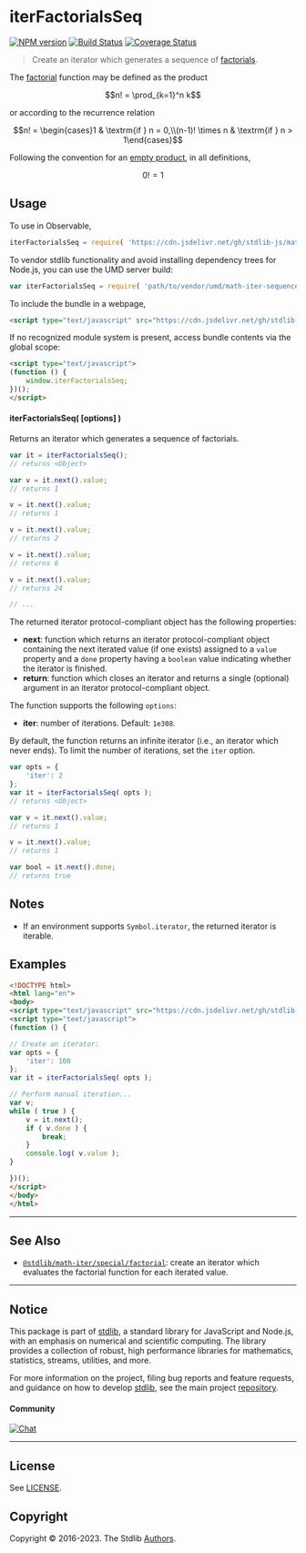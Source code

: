 <!--

@license Apache-2.0

Copyright (c) 2020 The Stdlib Authors.

Licensed under the Apache License, Version 2.0 (the "License");
you may not use this file except in compliance with the License.
You may obtain a copy of the License at

   http://www.apache.org/licenses/LICENSE-2.0

Unless required by applicable law or agreed to in writing, software
distributed under the License is distributed on an "AS IS" BASIS,
WITHOUT WARRANTIES OR CONDITIONS OF ANY KIND, either express or implied.
See the License for the specific language governing permissions and
limitations under the License.

-->

# iterFactorialsSeq

[![NPM version][npm-image]][npm-url] [![Build Status][test-image]][test-url] [![Coverage Status][coverage-image]][coverage-url] <!-- [![dependencies][dependencies-image]][dependencies-url] -->

> Create an iterator which generates a sequence of [factorials][oeis-a000142].

<!-- Section to include introductory text. Make sure to keep an empty line after the intro `section` element and another before the `/section` close. -->

<section class="intro">

The [factorial][factorial-function] function may be defined as the product

<!-- <equation class="equation" label="eq:factorial_function" align="center" raw="n! = \prod_{k=1}^n k" alt="Factorial function definition"> -->

```math
n! = \prod_{k=1}^n k
```

<!-- <div class="equation" align="center" data-raw-text="n! = \prod_{k=1}^n k" data-equation="eq:factorial_function">
    <img src="https://cdn.jsdelivr.net/gh/stdlib-js/stdlib@aa77a2f6e76d2e9da5b49bffa45ee5167d6c16e1/lib/node_modules/@stdlib/math/iter/sequences/factorials/docs/img/equation_factorial_function.svg" alt="Factorial function definition">
    <br>
</div> -->

<!-- </equation> -->

or according to the recurrence relation

<!-- <equation class="equation" label="eq:factorial_recurrence_relation" align="center" raw="n! = \begin{cases}1 & \textrm{if } n = 0,\\(n-1)! \times n & \textrm{if } n > 1\end{cases}" alt="Factorial function recurrence relation"> -->

```math
n! = \begin{cases}1 & \textrm{if } n = 0,\\(n-1)! \times n & \textrm{if } n > 1\end{cases}
```

<!-- <div class="equation" align="center" data-raw-text="n! = \begin{cases}1 &amp; \textrm{if } n = 0,\\(n-1)! \times n &amp; \textrm{if } n &gt; 1\end{cases}" data-equation="eq:factorial_recurrence_relation">
    <img src="https://cdn.jsdelivr.net/gh/stdlib-js/stdlib@aa77a2f6e76d2e9da5b49bffa45ee5167d6c16e1/lib/node_modules/@stdlib/math/iter/sequences/factorials/docs/img/equation_factorial_recurrence_relation.svg" alt="Factorial function recurrence relation">
    <br>
</div> -->

<!-- </equation> -->

Following the convention for an [empty product][empty-product], in all definitions,

<!-- <equation class="equation" label="eq:zero_factorial" align="center" raw="0! = 1" alt="Zero factorial"> -->

```math
0! = 1
```

<!-- <div class="equation" align="center" data-raw-text="0! = 1" data-equation="eq:zero_factorial">
    <img src="https://cdn.jsdelivr.net/gh/stdlib-js/stdlib@aa77a2f6e76d2e9da5b49bffa45ee5167d6c16e1/lib/node_modules/@stdlib/math/iter/sequences/factorials/docs/img/equation_zero_factorial.svg" alt="Zero factorial">
    <br>
</div> -->

<!-- </equation> -->

</section>

<!-- /.intro -->

<!-- Package usage documentation. -->



<section class="usage">

## Usage

To use in Observable,

```javascript
iterFactorialsSeq = require( 'https://cdn.jsdelivr.net/gh/stdlib-js/math-iter-sequences-factorials@umd/browser.js' )
```

To vendor stdlib functionality and avoid installing dependency trees for Node.js, you can use the UMD server build:

```javascript
var iterFactorialsSeq = require( 'path/to/vendor/umd/math-iter-sequences-factorials/index.js' )
```

To include the bundle in a webpage,

```html
<script type="text/javascript" src="https://cdn.jsdelivr.net/gh/stdlib-js/math-iter-sequences-factorials@umd/browser.js"></script>
```

If no recognized module system is present, access bundle contents via the global scope:

```html
<script type="text/javascript">
(function () {
    window.iterFactorialsSeq;
})();
</script>
```

#### iterFactorialsSeq( \[options] )

Returns an iterator which generates a sequence of factorials.

```javascript
var it = iterFactorialsSeq();
// returns <Object>

var v = it.next().value;
// returns 1

v = it.next().value;
// returns 1

v = it.next().value;
// returns 2

v = it.next().value;
// returns 6

v = it.next().value;
// returns 24

// ...
```

The returned iterator protocol-compliant object has the following properties:

-   **next**: function which returns an iterator protocol-compliant object containing the next iterated value (if one exists) assigned to a `value` property and a `done` property having a `boolean` value indicating whether the iterator is finished.
-   **return**: function which closes an iterator and returns a single (optional) argument in an iterator protocol-compliant object.

The function supports the following `options`:

-   **iter**: number of iterations. Default: `1e308`.

By default, the function returns an infinite iterator (i.e., an iterator which never ends). To limit the number of iterations, set the `iter` option.

```javascript
var opts = {
    'iter': 2
};
var it = iterFactorialsSeq( opts );
// returns <Object>

var v = it.next().value;
// returns 1

v = it.next().value;
// returns 1

var bool = it.next().done;
// returns true
```

</section>

<!-- /.usage -->

<!-- Package usage notes. Make sure to keep an empty line after the `section` element and another before the `/section` close. -->

<section class="notes">

## Notes

-   If an environment supports `Symbol.iterator`, the returned iterator is iterable.

</section>

<!-- /.notes -->

<!-- Package usage examples. -->

<section class="examples">

## Examples

<!-- eslint no-undef: "error" -->

```html
<!DOCTYPE html>
<html lang="en">
<body>
<script type="text/javascript" src="https://cdn.jsdelivr.net/gh/stdlib-js/math-iter-sequences-factorials@umd/browser.js"></script>
<script type="text/javascript">
(function () {

// Create an iterator:
var opts = {
    'iter': 100
};
var it = iterFactorialsSeq( opts );

// Perform manual iteration...
var v;
while ( true ) {
    v = it.next();
    if ( v.done ) {
        break;
    }
    console.log( v.value );
}

})();
</script>
</body>
</html>
```

</section>

<!-- /.examples -->

<!-- Section to include cited references. If references are included, add a horizontal rule *before* the section. Make sure to keep an empty line after the `section` element and another before the `/section` close. -->

<section class="references">

</section>

<!-- /.references -->

<!-- Section for related `stdlib` packages. Do not manually edit this section, as it is automatically populated. -->

<section class="related">

* * *

## See Also

-   <span class="package-name">[`@stdlib/math-iter/special/factorial`][@stdlib/math/iter/special/factorial]</span><span class="delimiter">: </span><span class="description">create an iterator which evaluates the factorial function for each iterated value.</span>

</section>

<!-- /.related -->

<!-- Section for all links. Make sure to keep an empty line after the `section` element and another before the `/section` close. -->


<section class="main-repo" >

* * *

## Notice

This package is part of [stdlib][stdlib], a standard library for JavaScript and Node.js, with an emphasis on numerical and scientific computing. The library provides a collection of robust, high performance libraries for mathematics, statistics, streams, utilities, and more.

For more information on the project, filing bug reports and feature requests, and guidance on how to develop [stdlib][stdlib], see the main project [repository][stdlib].

#### Community

[![Chat][chat-image]][chat-url]

---

## License

See [LICENSE][stdlib-license].


## Copyright

Copyright &copy; 2016-2023. The Stdlib [Authors][stdlib-authors].

</section>

<!-- /.stdlib -->

<!-- Section for all links. Make sure to keep an empty line after the `section` element and another before the `/section` close. -->

<section class="links">

[npm-image]: http://img.shields.io/npm/v/@stdlib/math-iter-sequences-factorials.svg
[npm-url]: https://npmjs.org/package/@stdlib/math-iter-sequences-factorials

[test-image]: https://github.com/stdlib-js/math-iter-sequences-factorials/actions/workflows/test.yml/badge.svg?branch=main
[test-url]: https://github.com/stdlib-js/math-iter-sequences-factorials/actions/workflows/test.yml?query=branch:main

[coverage-image]: https://img.shields.io/codecov/c/github/stdlib-js/math-iter-sequences-factorials/main.svg
[coverage-url]: https://codecov.io/github/stdlib-js/math-iter-sequences-factorials?branch=main

<!--

[dependencies-image]: https://img.shields.io/david/stdlib-js/math-iter-sequences-factorials.svg
[dependencies-url]: https://david-dm.org/stdlib-js/math-iter-sequences-factorials/main

-->

[chat-image]: https://img.shields.io/gitter/room/stdlib-js/stdlib.svg
[chat-url]: https://app.gitter.im/#/room/#stdlib-js_stdlib:gitter.im

[stdlib]: https://github.com/stdlib-js/stdlib

[stdlib-authors]: https://github.com/stdlib-js/stdlib/graphs/contributors

[umd]: https://github.com/umdjs/umd
[es-module]: https://developer.mozilla.org/en-US/docs/Web/JavaScript/Guide/Modules

[deno-url]: https://github.com/stdlib-js/math-iter-sequences-factorials/tree/deno
[umd-url]: https://github.com/stdlib-js/math-iter-sequences-factorials/tree/umd
[esm-url]: https://github.com/stdlib-js/math-iter-sequences-factorials/tree/esm
[branches-url]: https://github.com/stdlib-js/math-iter-sequences-factorials/blob/main/branches.md

[stdlib-license]: https://raw.githubusercontent.com/stdlib-js/math-iter-sequences-factorials/main/LICENSE

[oeis-a000142]: https://oeis.org/A000142

[factorial-function]: https://en.wikipedia.org/wiki/Factorial

[empty-product]: https://en.wikipedia.org/wiki/Empty_product

<!-- <related-links> -->

[@stdlib/math/iter/special/factorial]: https://github.com/stdlib-js/math-iter-special-factorial/tree/umd

<!-- </related-links> -->

</section>

<!-- /.links -->
